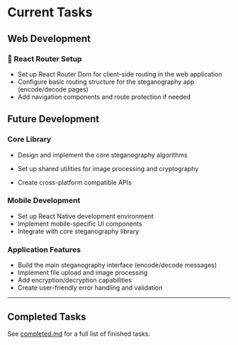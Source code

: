 # Current Tasks

## Web Development

### 🔄 React Router Setup
* Set up React Router Dom for client-side routing in the web application
* Configure basic routing structure for the steganography app (encode/decode pages)
* Add navigation components and route protection if needed

## Future Development

### Core Library
* Design and implement the core steganography algorithms
* Set up shared utilities for image processing and cryptography

* Create cross-platform compatible APIs

### Mobile Development  
* Set up React Native development environment
* Implement mobile-specific UI components
* Integrate with core steganography library

### Application Features
* Build the main steganography interface (encode/decode messages)
* Implement file upload and image processing
* Add encryption/decryption capabilities
* Create user-friendly error handling and validation

---

## Completed Tasks
See [completed.md](completed.md) for a full list of finished tasks. 